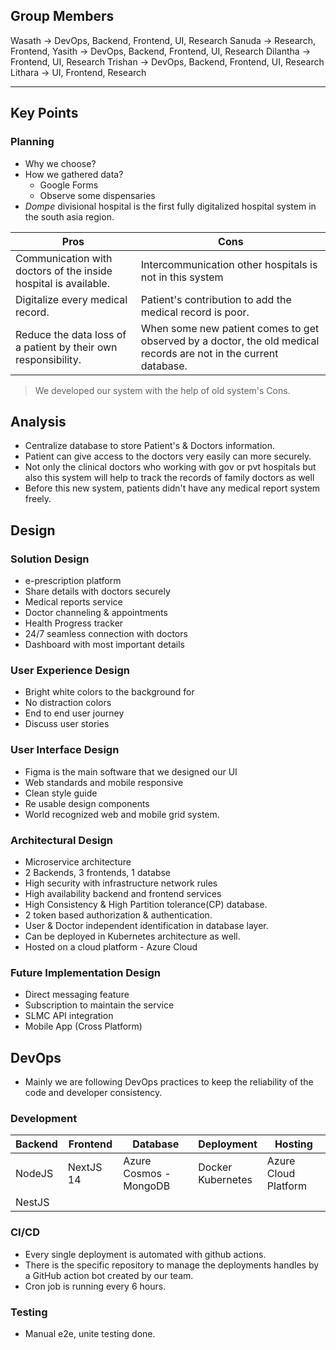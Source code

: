 ## Group Members

Wasath  -> DevOps, Backend, Frontend, UI, Research
Sanuda -> Research, Frontend, 
Yasith ->  DevOps, Backend, Frontend, UI, Research
Dilantha -> Frontend, UI, Research
Trishan -> DevOps, Backend, Frontend, UI, Research
Lithara -> UI, Frontend, Research

---

## Key Points

### Planning
- Why we choose?
- How we gathered data? 
	- Google Forms
	- Observe some dispensaries  
- *Dompe* divisional hospital is the first fully digitalized hospital system in the south asia region. 

| Pros                                                            | Cons                                                                                                              |
| --------------------------------------------------------------- | ----------------------------------------------------------------------------------------------------------------- |
| Communication with doctors of the inside hospital is available. | Intercommunication other hospitals is not in this system                                                          |
| Digitalize every medical record.                                | Patient's contribution to add the medical record is poor.                                                         |
| Reduce the data loss of a patient by their own responsibility.  | When some new patient comes to get observed by a doctor, the old medical records are not in the current database. |
> We developed our system with the help of old system's Cons.


## Analysis

- Centralize database to store Patient's & Doctors information.
- Patient can give access to the doctors very easily can more securely.
- Not only the clinical doctors who working with gov or pvt hospitals but also this system will help to track the records of family doctors as well
- Before this new system, patients didn't have any medical report system freely.

## Design

### Solution Design
- e-prescription platform
- Share details with doctors securely
- Medical reports service
- Doctor channeling & appointments 
- Health Progress tracker 
- 24/7 seamless connection with doctors 
- Dashboard with most important details

### User Experience Design
- Bright white colors to the background for 
- No distraction colors
- End to end user journey
-  Discuss user stories
### User Interface Design
- Figma is the main software that we designed our UI
- Web standards and mobile responsive
- Clean style guide
- Re usable design components
- World recognized web and mobile grid system.
### Architectural Design
- Microservice architecture
- 2 Backends, 3 frontends, 1 databse
- High security with infrastructure network rules
- High availability backend and frontend services
- High Consistency & High Partition tolerance(CP) database.
- 2 token based authorization & authentication.
- User & Doctor  independent identification in database layer.
- Can be deployed in Kubernetes architecture as well.
- Hosted on a cloud platform - Azure Cloud
### Future Implementation Design
- Direct messaging feature
- Subscription to maintain the service
- SLMC API integration
- Mobile App (Cross Platform)

## DevOps
- Mainly we are following DevOps practices to keep the reliability of the code and developer consistency.
### Development

| Backend | Frontend  | Database               | Deployment           | Hosting              |
| ------- | --------- | ---------------------- | -------------------- | -------------------- |
| NodeJS  | NextJS 14 | Azure Cosmos - MongoDB | Docker<br>Kubernetes | Azure Cloud Platform |
| NestJS  |           |                        |                      |                      |

### CI/CD
- Every single deployment is automated with github actions.
- There is the specific repository to manage the deployments handles by a GitHub action bot created by our team.
- Cron job is running every 6 hours.

### Testing
- Manual e2e, unite testing done.
